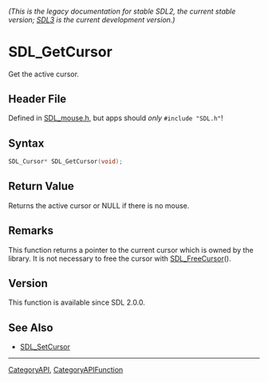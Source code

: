###### (This is the legacy documentation for stable SDL2, the current stable version; [SDL3](https://wiki.libsdl.org/SDL3/) is the current development version.)
# SDL_GetCursor

Get the active cursor.

## Header File

Defined in [SDL_mouse.h](https://github.com/libsdl-org/SDL/blob/SDL2/include/SDL_mouse.h), but apps should _only_ `#include "SDL.h"`!

## Syntax

```c
SDL_Cursor* SDL_GetCursor(void);

```

## Return Value

Returns the active cursor or NULL if there is no mouse.

## Remarks

This function returns a pointer to the current cursor which is owned by the
library. It is not necessary to free the cursor with
[SDL_FreeCursor](SDL_FreeCursor)().

## Version

This function is available since SDL 2.0.0.

## See Also

* [SDL_SetCursor](SDL_SetCursor)

----
[CategoryAPI](CategoryAPI), [CategoryAPIFunction](CategoryAPIFunction)

